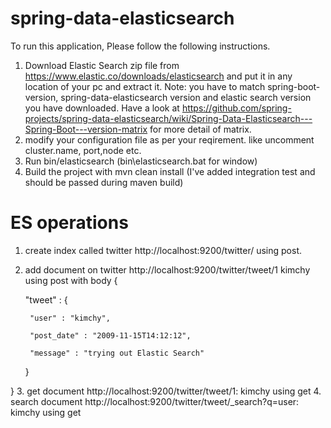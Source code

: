 # spring-data-elasticsearch

To run this application, Please follow the following instructions.
1. Download Elastic Search zip file from https://www.elastic.co/downloads/elasticsearch and put it in any location of your pc and extract it.
Note: you have to match spring-boot-version, spring-data-elasticsearch version and elastic search version you have downloaded. Have a look at https://github.com/spring-projects/spring-data-elasticsearch/wiki/Spring-Data-Elasticsearch---Spring-Boot---version-matrix for more detail of matrix.
2. modify your configuration file as per your reqirement. like uncomment cluster.name, port,node etc.
3. Run bin/elasticsearch (bin\elasticsearch.bat for window)
4. Build the project with mvn clean install (I've added integration test and should be passed during maven build)

# ES operations
1. create index called twitter
http://localhost:9200/twitter/ using post.
2. add document on twitter
http://localhost:9200/twitter/tweet/1 kimchy using post with body 
{

    "tweet" : {

        "user" : "kimchy",

        "post_date" : "2009-11-15T14:12:12",

        "message" : "trying out Elastic Search"

    }

}
3. get document
http://localhost:9200/twitter/tweet/1: kimchy using get
4. search document
http://localhost:9200/twitter/tweet/_search?q=user: kimchy using get
